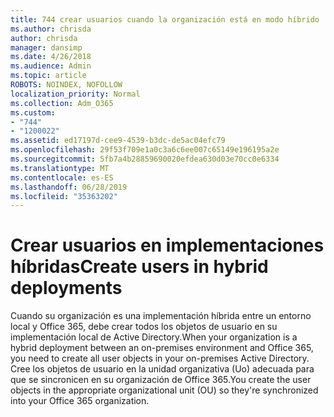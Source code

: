 ```yaml
---
title: 744 crear usuarios cuando la organización está en modo híbrido
ms.author: chrisda
author: chrisda
manager: dansimp
ms.date: 4/26/2018
ms.audience: Admin
ms.topic: article
ROBOTS: NOINDEX, NOFOLLOW
localization_priority: Normal
ms.collection: Adm_O365
ms.custom:
- "744"
- "1200022"
ms.assetid: ed17197d-cee9-4539-b3dc-de5ac04efc79
ms.openlocfilehash: 29f53f709e1a0c3a6c6ee007c65149e196195a2e
ms.sourcegitcommit: 5fb7a4b28859690020efdea630d03e70cc0e6334
ms.translationtype: MT
ms.contentlocale: es-ES
ms.lasthandoff: 06/28/2019
ms.locfileid: "35363202"
---
```

# <a name="create-users-in-hybrid-deployments"></a><span data-ttu-id="4a48d-102">Crear usuarios en implementaciones híbridas</span><span class="sxs-lookup"><span data-stu-id="4a48d-102">Create users in hybrid deployments</span></span>

<span data-ttu-id="4a48d-103">Cuando su organización es una implementación híbrida entre un entorno local y Office 365, debe crear todos los objetos de usuario en su implementación local de Active Directory.</span><span class="sxs-lookup"><span data-stu-id="4a48d-103">When your organization is a hybrid deployment between an on-premises environment and Office 365, you need to create all user objects in your on-premises Active Directory.</span></span> <span data-ttu-id="4a48d-104">Cree los objetos de usuario en la unidad organizativa (Uo) adecuada para que se sincronicen en su organización de Office 365.</span><span class="sxs-lookup"><span data-stu-id="4a48d-104">You create the user objects in the appropriate organizational unit (OU) so they're synchronized into your Office 365 organization.</span></span>
